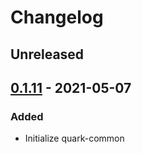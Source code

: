 # Changelog

## Unreleased

## [0.1.11] - 2021-05-07
### Added
- Initialize quark-common

[Unreleased]: https://github.com/coditory/quark-common/compare/v0.1.11...HEAD
[0.1.11]: https://github.com/coditory/quark-common/releases/tag/v0.1.11
